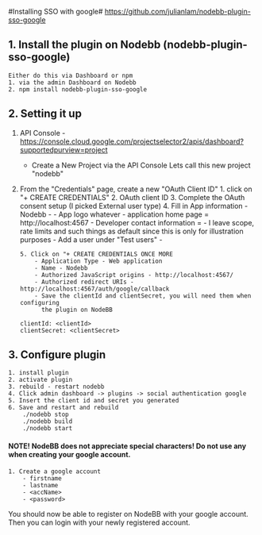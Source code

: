 #Installing SSO with google#
https://github.com/julianlam/nodebb-plugin-sso-google

## 1. Install the plugin on Nodebb (nodebb-plugin-sso-google) ##
	Either do this via Dashboard or npm
	1. via the admin Dashboard on Nodebb
	2. npm install nodebb-plugin-sso-google


## 2. Setting it up ##
 1. API Console - https://console.cloud.google.com/projectselector2/apis/dashboard?supportedpurview=project
	- Create a New Project via the API Console
	  Lets call this new project "nodebb"
	
 2. From the "Credentials" page, create a new "OAuth Client ID"
		1. click on "+ CREATE CREDENTIALS"
		2. OAuth client ID
		3. Complete the OAuth consent setup (I picked External user type)
		4. Fill in App information
			- Nodebb
			- <email>
			- App logo whatever
			- application home page = http://localhost:4567
			- Developer contact information = <email>
			- I leave scope, rate limits and such things as default since this is only for illustration purposes
			- Add a user under "Test users"
				-  <email>
		
		5. Click on "+ CREATE CREDENTIALS ONCE MORE
			- Application Type - Web application
			- Name - Nodebb
			- Authorized JavaScript origins - http://localhost:4567/
			- Authorized redirect URIs - http://localhost:4567/auth/google/callback
			- Save the clientId and clientSecret, you will need them when configuring
			  the plugin on NodeBB
	
		clientId: <clientId>
		clientSecret: <clientSecret>

## 3. Configure plugin ##
	1. install plugin
	2. activate plugin
	3. rebuild - restart nodebb
	4. Click admin dashboard -> plugins -> social authentication google 
	5. Insert the client id and secret you generated 
	6. Save and restart and rebuild
		./nodebb stop
		./nodebb build
		./nodebb start

  #### NOTE! NodeBB does not appreciate special characters! Do not use any when creating your google account. ####
	1. Create a google account
		- firstname
		- lastname
		- <accName>
		- <password>

You should now be able to register on NodeBB with your google account.
Then you can login with your newly registered account.
